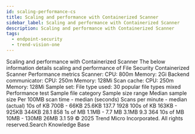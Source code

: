 ```yaml
---
id: scaling-performance-cs
title: Scaling and performance with Containerized Scanner
sidebar_label: Scaling and performance with Containerized Scanner
description: Scaling and performance with Containerized Scanner
tags:
  - endpoint-security
  - trend-vision-one
---
```


 Scaling and performance with Containerized Scanner The below information details scaling and performance of File Security Containerized Scanner Performance metrics Scanner: CPU: 800m Memory: 2Gi Backend communicator: CPU: 250m Memory: 128Mi Scan cache: CPU: 250m Memory: 128Mi Sample set: File type used: 30 popular file types mixed Performance test Sample file category Sample size range Median sample size Per 100MB scan time - median (seconds) Scans per minute - median (actual) 10s of KB 700B - 66KB 25.6KB 137.7 1928 100s of KB 163KB - 925KB 344KB 28.1 858 1s of MB 1.1MB - 7.7 MB 3.1MB 9.3 364 10s of MB 10MB - 130MB 26MB 3.1 59 © 2025 Trend Micro Incorporated. All rights reserved.Search Knowledge Base